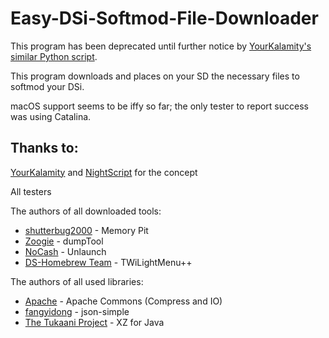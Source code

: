 # Easy-DSi-Softmod-File-Downloader

This program has been deprecated until further notice by [YourKalamity's similar Python script](https://github.com/YourKalamity/lazy-dsi-file-downloader).

This program downloads and places on your SD the necessary files to softmod your DSi.

macOS support seems to be iffy so far; the only tester to report success was using Catalina.

## Thanks to:

[YourKalamity](https://github.com/YourKalamity) and [NightScript](https://github.com/NightYoshi370) for the concept

All testers

The authors of all downloaded tools:
- [shutterbug2000](https://gbatemp.net/members/shutterbug2000.354863/) - Memory Pit
- [Zoogie](https://github.com/zoogie/dumpTool) - dumpTool
- [NoCash](https://problemkaputt.de/) - Unlaunch
- [DS-Homebrew Team](https://github.com/DS-Homebrew/) - TWiLightMenu++

The authors of all used libraries:
- [Apache](https://www.apache.org/) - Apache Commons (Compress and IO)
- [fangyidong](https://github.com/fangyidong/json-simple) - json-simple
- [The Tukaani Project](https://tukaani.org/) - XZ for Java

